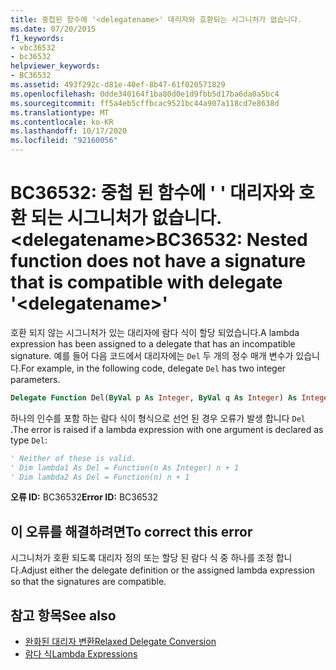 ```yaml
---
title: 중첩된 함수에 '<delegatename>' 대리자와 호환되는 시그니처가 없습니다.
ms.date: 07/20/2015
f1_keywords:
- vbc36532
- bc36532
helpviewer_keywords:
- BC36532
ms.assetid: 493f292c-d81e-40ef-8b47-61f020571829
ms.openlocfilehash: 0dde340164f1ba80d0e1d9fbb5d17ba6da0a5bc4
ms.sourcegitcommit: ff5a4eb5cffbcac9521bc44a907a118cd7e8638d
ms.translationtype: MT
ms.contentlocale: ko-KR
ms.lasthandoff: 10/17/2020
ms.locfileid: "92160056"
---
```

# <a name="bc36532-nested-function-does-not-have-a-signature-that-is-compatible-with-delegate-delegatename"></a><span data-ttu-id="341c3-102">BC36532: 중첩 된 함수에 ' ' 대리자와 호환 되는 시그니처가 없습니다. \<delegatename></span><span class="sxs-lookup"><span data-stu-id="341c3-102">BC36532: Nested function does not have a signature that is compatible with delegate '\<delegatename>'</span></span>

<span data-ttu-id="341c3-103">호환 되지 않는 시그니처가 있는 대리자에 람다 식이 할당 되었습니다.</span><span class="sxs-lookup"><span data-stu-id="341c3-103">A lambda expression has been assigned to a delegate that has an incompatible signature.</span></span> <span data-ttu-id="341c3-104">예를 들어 다음 코드에서 대리자에는 `Del` 두 개의 정수 매개 변수가 있습니다.</span><span class="sxs-lookup"><span data-stu-id="341c3-104">For example, in the following code, delegate `Del` has two integer parameters.</span></span>

```vb
Delegate Function Del(ByVal p As Integer, ByVal q As Integer) As Integer
```

<span data-ttu-id="341c3-105">하나의 인수를 포함 하는 람다 식이 형식으로 선언 된 경우 오류가 발생 합니다 `Del` .</span><span class="sxs-lookup"><span data-stu-id="341c3-105">The error is raised if a lambda expression with one argument is declared as type `Del`:</span></span>

```vb
' Neither of these is valid.
' Dim lambda1 As Del = Function(n As Integer) n + 1
' Dim lambda2 As Del = Function(n) n + 1
```

<span data-ttu-id="341c3-106">**오류 ID:** BC36532</span><span class="sxs-lookup"><span data-stu-id="341c3-106">**Error ID:** BC36532</span></span>

## <a name="to-correct-this-error"></a><span data-ttu-id="341c3-107">이 오류를 해결하려면</span><span class="sxs-lookup"><span data-stu-id="341c3-107">To correct this error</span></span>

<span data-ttu-id="341c3-108">시그니처가 호환 되도록 대리자 정의 또는 할당 된 람다 식 중 하나를 조정 합니다.</span><span class="sxs-lookup"><span data-stu-id="341c3-108">Adjust either the delegate definition or the assigned lambda expression so that the signatures are compatible.</span></span>

## <a name="see-also"></a><span data-ttu-id="341c3-109">참고 항목</span><span class="sxs-lookup"><span data-stu-id="341c3-109">See also</span></span>

- [<span data-ttu-id="341c3-110">완화된 대리자 변환</span><span class="sxs-lookup"><span data-stu-id="341c3-110">Relaxed Delegate Conversion</span></span>](../../programming-guide/language-features/delegates/relaxed-delegate-conversion.md)
- [<span data-ttu-id="341c3-111">람다 식</span><span class="sxs-lookup"><span data-stu-id="341c3-111">Lambda Expressions</span></span>](../../programming-guide/language-features/procedures/lambda-expressions.md)
